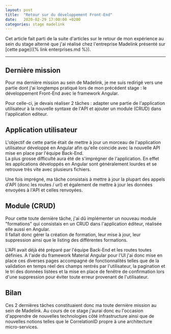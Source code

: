 ```yaml
---
layout: post
title:  "Retour sur du développement Front-End"
date:   2020-02-29 17:00:00 +0200
categories: stage madelink
---
```

Cet article fait parti de la suite d'articles sur le retour de mon expérience au sein du stage alterné que j'ai réalisé chez l'entreprise Madelink présenté sur [cette page]({% link enterprises.md %}).

___


## Dernière mission

Pour ma dernière mission au sein de Madelink, je me suis redirigé vers une partie dont j'ai longtemps pratiqué lors de mon précédent stage : le développement Front-End avec le framework Angular.

Pour celle-ci, je devais réaliser 2 tâches : adapter une partie de l'application utilisateur à la nouvelle syntaxe de l'API et ajouter un module (CRUD) dans l'application editeur.

## Application utilisateur

L'objectif de cette partie était de mettre à jour un morceau de l'application utilisateur développé en Angular afin qu'elle coincide avec la nouvelle API mise en place par l'équipe Back-End.  
La plus grosse difficulté aura été de s'imprégner de l'application. En effet les applications développés en Angular sont généralement lourdes et se retrouve très vite avec plusieurs fichiers.

Une fois imprégné, ma tâche consistais à mettre à jour la plupart des appels d'API (donc les routes / url) et également de mettre à jour les données envoyées à l'API et celles renvoyées. 

## Module (CRUD)

Pour cette toute dernière tâche, j'ai dû implémenter un nouveau module "formations" qui consistais en un CRUD dans l'application éditeur, réalisée elle aussi en Angular.  
Il fallait donc gérer la création de formation, leur mise à jour, leur suppression ainsi que le listing des différentes formations.  

L'API avait déjà été préparé par l'équipe Back-End et les routes toutes définies. 
A l'aide du framework Material Angular pour l'UI j'ai donc mise en place ces diverses pages accompagné de fonctionnalités telles que de la validation en temps réel des champs rentrés par l'utilisateur, la pagination et le tri des données listées et la mise en place de fenêtre de confirmation lors d'une suppression pour éviter toute erreur provenant de l'utilisateur.

## Bilan

Ces 2 dernières tâches constituaient donc ma toute dernière mission au sein de Madelink. 
Au cours de ce stage j'aurai donc eu l'occasion d'apprendre de nouvelles technologies côté infrastructure ainsi que de nouvelles notions telles que le CorrelationID propre à une architecture micro-services.